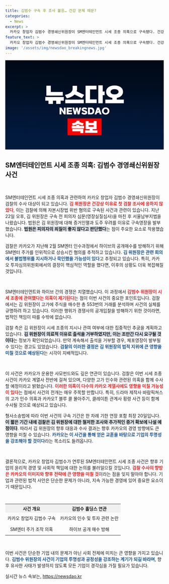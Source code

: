 ```yaml
---
title: 김범수 구속 후 조사 불응… 건강 문제 때문?
categories:
  - News
excerpt: >
  카카오 창업자 김범수 경영쇄신위원장이 SM엔터테인먼트 시세 조종 의혹으로 구속됐다. 건강 문제로 첫 검찰 조사에 불출석한 그는 중형 선고 우려로 도주 가능성에 대한 구속영장을 발부받았다. 검찰은 시세 조종 지시 여부를 집중 추궁할 예정이다.
feature_text: >
  카카오 창업자 김범수 경영쇄신위원장이 SM엔터테인먼트 시세 조종 의혹으로 구속됐다. 건강 문제로 첫 검찰 조사에 불출석한 그는 중형 선고 우려로 도주 가능성에 대한 구속영장을 발부받았다. 검찰은 시세 조종 지시 여부를 집중 추궁할 예정이다.
image: '/assets/img/newsdao_breakingnews.jpg'
---
```


<p><img src="/assets/img/newsdao_breakingnews.jpg" alt="firstkoreanews 속보" /></p>

<h2 data-ke-size="size26">SM엔터테인먼트 시세 조종 의혹: 김범수 경영쇄신위원장 사건</h2>

<p data-ke-size="size16">&nbsp;</p>

<p>SM엔터테인먼트 시세 조종 의혹과 관련하여 카카오 창업자 김범수 경영쇄신위원장이 검찰의 수사 대상이 되고 있습니다. <b><span style="color: #ee2323;">김 위원장은 건강상 이유로 첫 검찰 조사에 응하지 않았다</span></b>, 이는 검찰에 의해 자본시장법 위반 혐의로 구속된 사건과 관련이 있습니다. 지난 22일 오후, 김 위원장은 구속 전 피의자 심문(영장실질심사)을 마친 후 서울남부지법을 나왔습니다. 법원은 김 위원장에 대해 증거인멸과 도주 우려를 이유로 구속영장을 발부했습니다. <b><span style="background-color: #21538527;">법원은 피의자의 죄질이 좋지 않다고 판단했다</span></b>는 점이 주요한 요소로 작용했습니다.</p>

<p>검찰은 카카오가 지난해 2월 SM엔터 인수과정에서 하이브의 공개매수를 방해하기 위해 SM엔터 주가를 인위적으로 상승시킨 혐의를 추적하고 있습니다. <b><span style="color: #1a5490;">김 위원장은 관련 회의에서 불법행위를 지시하거나 묵인했을 가능성이 있다</span></b>고 추정되고 있습니다. 특히, 카카오 투자심의위원회에서의 결정이 핵심적인 역할을 했다면, 이후의 상황도 더욱 복잡해질 것입니다.</p>

<p data-ke-size="size16">&nbsp;</p>

<p>SM엔터테인먼트와 하이브 간의 경쟁은 치열했습니다. 이 과정에서 <b><span style="color: #ee2323;">김범수 위원장이 시세 조종에 관여했다는 의혹이 제기된다</span></b>는 점이 이번 사건의 중요한 포인트입니다. 검찰에서는 김 위원장이 고가에 주식을 매수한 총 553번의 거래를 분석하며 사건의 실체를 규명하려 하고 있습니다. 이러한 행위가 경쟁사의 공개입찰을 방해하기 위한 것이라면, 법적인 책임이 따를 수밖에 없습니다.</p>

<p>검찰 측은 김 위원장이 시세 조종의 지시나 관여 여부에 대한 집중적인 추궁을 계획하고 있습니다. <b><span style="background-color: #21538527;">김 위원장이 의료적 이유로 출석을 거부하였지만, 이는 조만간 다시 요구될 것이다</span></b>는 정보가 확인되었습니다. 만약 계속해서 출석을 거부할 경우, 체포영장이 발부될 수 있다는 경고도 있었습니다. <b><span style="color: #1a5490;">검찰의 이러한 결정은 김 위원장의 법적 지위에 큰 영향을 미칠 것으로 예상된다</span></b>는 시각이 지배적입니다.</p>

<p data-ke-size="size16">&nbsp;</p>

<p>이 사건은 카카오가 운용한 사모펀드와도 깊은 연관이 있습니다. 검찰은 이번 시세 조종 사건이 카카오 계열사 전반에 걸쳐 있으며, 다양한 고가 인수와 관련된 의혹을 함께 수사할 예정이라고 밝혔습니다. <b><span style="color: #ee2323;">이러한 의혹이 다수의 카카오 계열사에도 영향을 미칠 가능성이 있다</span></b>는 점에서 사건의 전개는 매우 주목할 만합니다. 특히, 드라마 제작사 바람픽쳐스의 고가 인수 의혹과 카카오T 블루 콜 몰아주기, 클레이튼 관계사 횡령 사건 등이 함께 수사될 것으로 예상되고 있습니다.</p>

<p>형사소송법에 따라 이번 사건의 구속 기간은 한 차례 기한 연장 포함 최장 20일입니다. <b><span style="background-color: #21538527;">이 짧은 기간 내에 검찰은 김 위원장에 대한 철저한 조사와 추가적인 증거 확보에 나설 예정이다</span></b>. 따라서 김 위원장의 향후 대응과 수사 결과는 향후 카카오의 경영 방향에도 큰 영향을 미칠 수 있습니다. <b><span style="color: #1a5490;">카카오는 이 사건을 통해 얻은 교훈을 바탕으로 기업의 투명성을 강조해야 할 것이다</span></b>라는 목소리도 들려옵니다.</p>

<p data-ke-size="size16">&nbsp;</p>

<p>결론적으로, 카카오 창업자 김범수가 연루된 SM엔터테인먼트 시세 조종 사건은 향후 기업의 윤리적 경영 및 사회적 책임에 대한 논의를 불러일으킬 것입니다. <b><span style="color: #ee2323;">검찰 수사의 향방은 카카오의 이미지와 향후 전략에 큰 영향을 미칠 것</span></b>이라는 점을 잊지 말아야 합니다. 기업과 관련된 법적 사안은 단순한 문제가 아니라, 지속 가능한 경영에 있어 중요한 요소이기 때문입니다. </p>

<p data-ke-size="size16">&nbsp;</p>

<table style="width: 100%; border-collapse: collapse;">
  <tr>
    <th style="text-align: center; background-color: #f0f0f0;"><b>사건 개요</b></th>
    <th style="text-align: center; background-color: #f0f0f0;"><b>김범수 홀딩스 연관</b></th>
  </tr>
  <tr>
    <td style="text-align: center; height: 30px;">카카오 창업자 김범수 구속</td>
    <td style="text-align: center; height: 30px;">카카오의 인수 및 투자 관련 논란</td>
  </tr>
  <tr>
    <td style="text-align: center; height: 30px;">SM엔터 주가 조작 의혹</td>
    <td style="text-align: center; height: 30px;">하이브 공개 매수 방해</td>
  </tr>
</table>

<p data-ke-size="size16">&nbsp;</p>

<p>이번 사건은 단순한 기업 내의 문제가 아닌 사회 전체에 미치는 큰 영향을 가지고 있습니다. <b><span style="color: #1a5490;">김범수 위원장의 사건이 기업의 투명성과 공정성을 강조하는 계기가 되길 바라며</span></b>, 향후 유사한 사태가 발생하지 않도록 모든 기업이 경각심을 가질 필요가 있습니다.</p>
실시간 뉴스 속보는, <a href="https://newsdao.kr" rel="dofollow">https://newsdao.kr</a>


